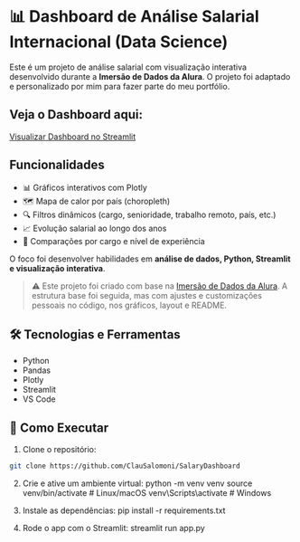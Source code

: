 # 📊 Dashboard de Análise Salarial Internacional (Data Science)

Este é um projeto de análise salarial com visualização interativa desenvolvido durante a **Imersão de Dados da Alura**. O projeto foi adaptado e personalizado por mim para fazer parte do meu portfólio.

## Veja o Dashboard aqui:
[Visualizar Dashboard no Streamlit](https://salarydash.streamlit.app/)


##  Funcionalidades

- 📊 Gráficos interativos com Plotly
- 🗺️ Mapa de calor por país (choropleth)
- 🔍 Filtros dinâmicos (cargo, senioridade, trabalho remoto, país, etc.)
- 📈 Evolução salarial ao longo dos anos
- 🎯 Comparações por cargo e nível de experiência


O foco foi desenvolver habilidades em **análise de dados, Python, Streamlit e visualização interativa**.

> ⚠️ Este projeto foi criado com base na [Imersão de Dados da Alura](https://www.alura.com.br/imersao-dados). A estrutura base foi seguida, mas com ajustes e customizações pessoais no código, nos gráficos, layout e README.

## 🛠️ Tecnologias e Ferramentas

- Python
- Pandas
- Plotly
- Streamlit
- VS Code

## 📂 Como Executar

1. Clone o repositório:

```bash
git clone https://github.com/ClauSalomoni/SalaryDashboard
```

2. Crie e ative um ambiente virtual:
python -m venv venv
source venv/bin/activate  # Linux/macOS
venv\Scripts\activate     # Windows

3. Instale as dependências:
pip install -r requirements.txt

4. Rode o app com o Streamlit:
streamlit run app.py
